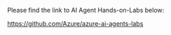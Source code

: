 Please find the link to AI Agent Hands-on-Labs below:

https://github.com/Azure/azure-ai-agents-labs

